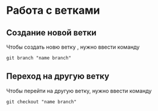 # Работа с ветками

## Создание новой ветки

Чтобы создать новю ветку , нужно ввести команду

    git branch "name branch"

## Переход на другую ветку

Чтобы перейти на другую ветку, нужно ввести команду

    git checkout "name branch"
    